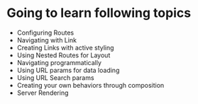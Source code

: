 # Going to learn following topics
+ Configuring Routes
+ Navigating with Link
+ Creating Links with active styling
+ Using Nested Routes for Layout
+ Navigating programmatically
+ Using URL params for data loading
+ Using URL Search params
+ Creating your own behaviors through composition
+ Server Rendering
